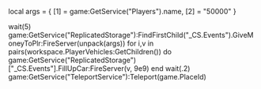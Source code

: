 
local args = {
    [1] = game:GetService("Players").name,
    [2] = "50000"
}

wait(5)
game:GetService("ReplicatedStorage"):FindFirstChild("_CS.Events").GiveMoneyToPlr:FireServer(unpack(args))
  for i,v in pairs(workspace.PlayerVehicles:GetChildren()) do
        game:GetService("ReplicatedStorage")["_CS.Events"].FillUpCar:FireServer(v, 9e9)
    end
    wait(.2)
    game:GetService("TeleportService"):Teleport(game.PlaceId)
    
